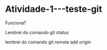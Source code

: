 # Atividade-1---teste-git

Funciona?

Lembrei do comando git status

lembrei do comando git remote add origin

